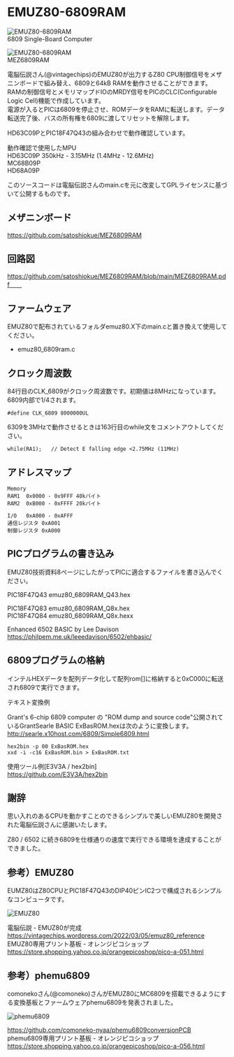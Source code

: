 # EMUZ80-6809RAM

![EMUZ80-6809RAM](https://github.com/satoshiokue/EMUZ80-6809RAM/blob/main/imgs/IMG_1821.jpeg)  
6809 Single-Board Computer    

![EMUZ80-6809RAM](https://github.com/satoshiokue/EMUZ80-6809RAM/blob/main/imgs/IMG_1822.jpeg)  
MEZ6809RAM  

電脳伝説さん(@vintagechips)のEMUZ80が出力するZ80 CPU制御信号をメザニンボードで組み替え、6809と64kB RAMを動作させることができます。  
RAMの制御信号とメモリマップドIOのMRDY信号をPICのCLC(Configurable Logic Cell)機能で作成しています。  
電源が入るとPICは6809を停止させ、ROMデータをRAMに転送します。データ転送完了後、バスの所有権を6809に渡してリセットを解除します。  

HD63C09PとPIC18F47Q43の組み合わせで動作確認しています。  

動作確認で使用したMPU  
HD63C09P 350kHz - 3.15MHz (1.4MHz - 12.6MHz)  
MC68B09P  
HD68A09P  

このソースコードは電脳伝説さんのmain.cを元に改変してGPLライセンスに基づいて公開するものです。

## メザニンボード
https://github.com/satoshiokue/MEZ6809RAM  

## 回路図
https://github.com/satoshiokue/MEZ6809RAM/blob/main/MEZ6809RAM.pdf　　

## ファームウェア

EMUZ80で配布されているフォルダemuz80.X下のmain.cと置き換えて使用してください。
* emuz80_6809ram.c  

## クロック周波数

84行目のCLK_6809がクロック周波数です。初期値は8MHzになっています。  
6809内部で1/4されます。
```
#define CLK_6809 8000000UL
```

6309を3MHzで動作させるときは163行目のwhile文をコメントアウトしてください。
```
while(RA1);	  // Detect E falling edge <2.75MHz (11MHz)
```

## アドレスマップ
```
Memory
RAM1  0x0000 - 0x9FFF 40kバイト
RAM2  0xB000 - 0xFFFF 20kバイト

I/O   0xA000 - 0xAFFF
通信レジスタ 0xA001
制御レジスタ 0xA000
```

## PICプログラムの書き込み
EMUZ80技術資料8ページにしたがってPICに適合するファイルを書き込んでください。  

PIC18F47Q43 emuz80_6809RAM_Q43.hex  

PIC18F47Q83 emuz80_6809RAM_Q8x.hex  
PIC18F47Q84 emuz80_6809RAM_Q8x.hexx  


Enhanced 6502 BASIC by Lee Davison  
https://philpem.me.uk/leeedavison/6502/ehbasic/  

## 6809プログラムの格納
インテルHEXデータを配列データ化して配列rom[]に格納すると0xC000に転送され6809で実行できます。

テキスト変換例  

Grant's 6-chip 6809 computer の "ROM dump and source code"公開されているGrantSearle BASIC ExBasROM.hexは次のように変換します。
http://searle.x10host.com/6809/Simple6809.html

```
hex2bin -p 00 ExBasROM.hex
xxd -i -c16 ExBasROM.bin > ExBasROM.txt
```

使用ツール例[E3V3A / hex2bin]  
https://github.com/E3V3A/hex2bin  

## 謝辞
思い入れのあるCPUを動かすことのできるシンプルで美しいEMUZ80を開発された電脳伝説さんに感謝いたします。

Z80 / 6502 に続き6809を仕様通りの速度で実行できる環境を達成することができました。  

## 参考）EMUZ80
EUMZ80はZ80CPUとPIC18F47Q43のDIP40ピンIC2つで構成されるシンプルなコンピュータです。

![EMUZ80](https://github.com/satoshiokue/EMUZ80-6502/blob/main/imgs/IMG_Z80.jpeg)

電脳伝説 - EMUZ80が完成  
https://vintagechips.wordpress.com/2022/03/05/emuz80_reference  
EMUZ80専用プリント基板 - オレンジピコショップ  
https://store.shopping.yahoo.co.jp/orangepicoshop/pico-a-051.html

## 参考）phemu6809
comonekoさん(@comoneko)さんがEMUZ80にMC6809を搭載できるようにする変換基板とファームウェアphemu6809を発表されました。

![phemu6809](https://github.com/satoshiokue/EMUZ80-6502/blob/main/imgs/IMG_6809.jpeg)

https://github.com/comoneko-nyaa/phemu6809conversionPCB  
phemu6809専用プリント基板 - オレンジピコショップ  
https://store.shopping.yahoo.co.jp/orangepicoshop/pico-a-056.html
